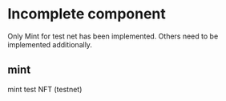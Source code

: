 # Incomplete component

Only Mint for test net has been implemented. Others need to be implemented additionally.

## mint

mint test NFT (testnet)
